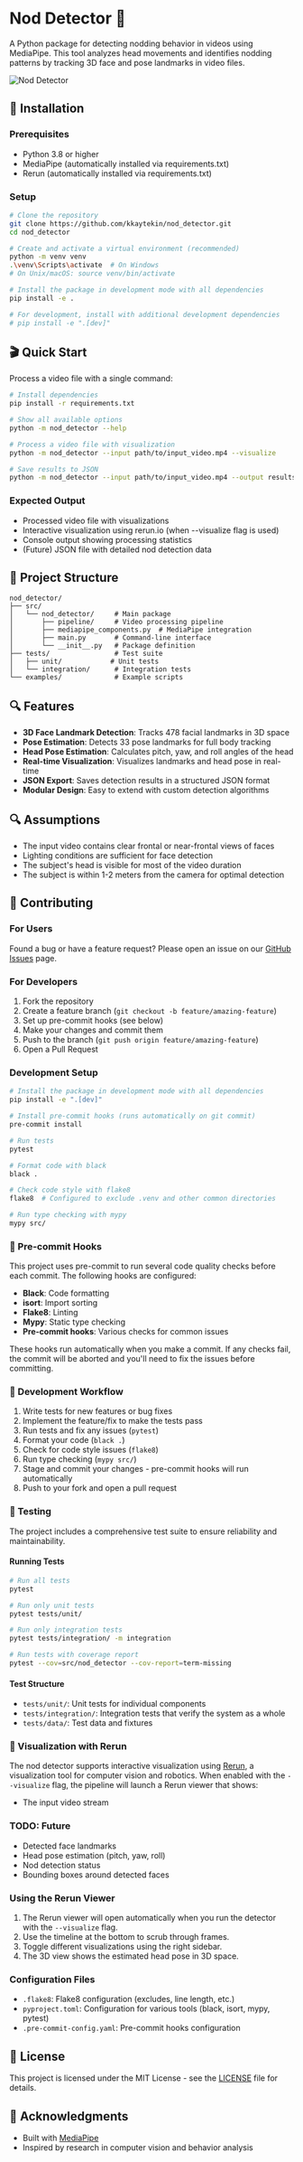 # Nod Detector 👋

A Python package for detecting nodding behavior in videos using MediaPipe. This tool analyzes head movements and identifies nodding patterns by tracking 3D face and pose landmarks in video files.

![Nod Detector](media/hero.gif)

## 🚀 Installation

### Prerequisites
- Python 3.8 or higher
- MediaPipe (automatically installed via requirements.txt)
- Rerun (automatically installed via requirements.txt)

### Setup
```bash
# Clone the repository
git clone https://github.com/kkaytekin/nod_detector.git
cd nod_detector

# Create and activate a virtual environment (recommended)
python -m venv venv
.\venv\Scripts\activate  # On Windows
# On Unix/macOS: source venv/bin/activate

# Install the package in development mode with all dependencies
pip install -e .

# For development, install with additional development dependencies
# pip install -e ".[dev]"
```

## 🎬 Quick Start

Process a video file with a single command:
```bash
# Install dependencies
pip install -r requirements.txt

# Show all available options
python -m nod_detector --help

# Process a video file with visualization
python -m nod_detector --input path/to/input_video.mp4 --visualize

# Save results to JSON
python -m nod_detector --input path/to/input_video.mp4 --output results.json
```

### Expected Output
- Processed video file with visualizations
- Interactive visualization using rerun.io (when --visualize flag is used)
- Console output showing processing statistics
- (Future) JSON file with detailed nod detection data

## 📁 Project Structure
```
nod_detector/
├── src/
│   └── nod_detector/     # Main package
│       ├── pipeline/     # Video processing pipeline
│       ├── mediapipe_components.py  # MediaPipe integration
│       ├── main.py       # Command-line interface
│       └── __init__.py   # Package definition
├── tests/                # Test suite
│   ├── unit/            # Unit tests
│   └── integration/      # Integration tests
└── examples/             # Example scripts
```

## 🔍 Features

- **3D Face Landmark Detection**: Tracks 478 facial landmarks in 3D space
- **Pose Estimation**: Detects 33 pose landmarks for full body tracking
- **Head Pose Estimation**: Calculates pitch, yaw, and roll angles of the head
- **Real-time Visualization**: Visualizes landmarks and head pose in real-time
- **JSON Export**: Saves detection results in a structured JSON format
- **Modular Design**: Easy to extend with custom detection algorithms

## 🔍 Assumptions
- The input video contains clear frontal or near-frontal views of faces
- Lighting conditions are sufficient for face detection
- The subject's head is visible for most of the video duration
- The subject is within 1-2 meters from the camera for optimal detection

## 🤝 Contributing

### For Users
Found a bug or have a feature request? Please open an issue on our [GitHub Issues](https://github.com/kkaytekin/nod_detector/issues) page.

### For Developers
1. Fork the repository
2. Create a feature branch (`git checkout -b feature/amazing-feature`)
3. Set up pre-commit hooks (see below)
4. Make your changes and commit them
5. Push to the branch (`git push origin feature/amazing-feature`)
6. Open a Pull Request

### Development Setup
```bash
# Install the package in development mode with all dependencies
pip install -e ".[dev]"

# Install pre-commit hooks (runs automatically on git commit)
pre-commit install

# Run tests
pytest

# Format code with black
black .

# Check code style with flake8
flake8  # Configured to exclude .venv and other common directories

# Run type checking with mypy
mypy src/
```

### 🔩 Pre-commit Hooks
This project uses pre-commit to run several code quality checks before each commit. The following hooks are configured:

- **Black**: Code formatting
- **isort**: Import sorting
- **Flake8**: Linting
- **Mypy**: Static type checking
- **Pre-commit hooks**: Various checks for common issues

These hooks run automatically when you make a commit. If any checks fail, the commit will be aborted and you'll need to fix the issues before committing.

### 🚀 Development Workflow
1. Write tests for new features or bug fixes
2. Implement the feature/fix to make the tests pass
3. Run tests and fix any issues (`pytest`)
4. Format your code (`black .`)
5. Check for code style issues (`flake8`)
6. Run type checking (`mypy src/`)
7. Stage and commit your changes - pre-commit hooks will run automatically
8. Push to your fork and open a pull request

### 🧪 Testing

The project includes a comprehensive test suite to ensure reliability and maintainability.

#### Running Tests

```bash
# Run all tests
pytest

# Run only unit tests
pytest tests/unit/

# Run only integration tests
pytest tests/integration/ -m integration

# Run tests with coverage report
pytest --cov=src/nod_detector --cov-report=term-missing
```

#### Test Structure
- `tests/unit/`: Unit tests for individual components
- `tests/integration/`: Integration tests that verify the system as a whole
- `tests/data/`: Test data and fixtures

### 🎥 Visualization with Rerun

The nod detector supports interactive visualization using [Rerun](https://rerun.io/), a visualization tool for computer vision and robotics. When enabled with the `--visualize` flag, the pipeline will launch a Rerun viewer that shows:

- The input video stream
### TODO: Future
- Detected face landmarks
- Head pose estimation (pitch, yaw, roll)
- Nod detection status
- Bounding boxes around detected faces

### Using the Rerun Viewer

1. The Rerun viewer will open automatically when you run the detector with the `--visualize` flag.
2. Use the timeline at the bottom to scrub through frames.
3. Toggle different visualizations using the right sidebar.
4. The 3D view shows the estimated head pose in 3D space.

### Configuration Files
- `.flake8`: Flake8 configuration (excludes, line length, etc.)
- `pyproject.toml`: Configuration for various tools (black, isort, mypy, pytest)
- `.pre-commit-config.yaml`: Pre-commit hooks configuration

## 📄 License
This project is licensed under the MIT License - see the [LICENSE](LICENSE) file for details.

## 🙏 Acknowledgments
- Built with [MediaPipe](https://mediapipe.dev/)
- Inspired by research in computer vision and behavior analysis
